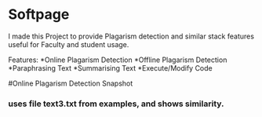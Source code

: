 # Softpage

I made this Project to provide Plagarism detection and similar stack features useful for Faculty and student usage.

Features:
*Online Plagarism Detection
*Offline Plagarism Detection
*Paraphrasing Text
*Summarising Text
*Execute/Modify Code

#Online Plagarism Detection Snapshot
### uses file text3.txt from examples, and shows similarity.
